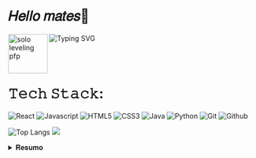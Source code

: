 # 𝐻𝑒𝑙𝑙𝑜 𝑚𝑎𝑡𝑒𝑠👋 
![Typing SVG](https://readme-typing-svg.demolab.com?lines=𝗢𝗹á,+𝙢𝙚+𝙘𝙝𝙖𝙢𝙤+𝘽𝙧𝙚𝙣𝙤+𝙋𝙚𝙧𝙚𝙞𝙧𝙖👾;𝙎𝙤𝙪+𝙙𝙚𝙨𝙚𝙣𝙫𝙤𝙡𝙫𝙚𝙙𝙤𝙧+𝙁𝙧𝙤𝙣𝙩-𝙚𝙣𝙙</>⚛;𝙴+𝚊𝚙𝚊𝚒𝚡𝚘𝚗𝚊𝚍𝚘+𝚙𝚘𝚛+𝚝𝚎𝚌𝚗𝚘𝚕𝚘𝚐𝚒𝚊👩🏻‍💻) 
<img src="https://github.com/user-attachments/assets/b074040a-a2d9-484f-bb5e-a3ccc541f166" alt="solo leveling pfp" align=left width="80"/>

</br>
</br>

<!--## 𝚁𝚎𝚍𝚎𝚜 𝚂𝚘𝚌𝚒𝚊𝚒𝚜:
[![Instagram](https://img.shields.io/badge/Instagram-%23E4405F.svg)](https://www.instagram.com/brenofpereira/) 
[![LinkedIn](https://img.shields.io/badge/LinkedIn-%230077B5.svg)](https://www.linkedin.com/in/brenofpereira/)
-->
# 𝚃𝚎𝚌𝚑 𝚂𝚝𝚊𝚌𝚔:
![React](https://img.shields.io/badge/react-FFFFFF?style=for-the-badge&logo=react&logoColor=black) 
![Javascript](https://img.shields.io/badge/javascript-FFD700?style=for-the-badge&logo=javascript&logoColor=black) 
![HTML5](https://img.shields.io/badge/html5-B03D0C.svg?style=for-the-badge&logo=html5&logoColor=white)
![CSS3](https://img.shields.io/badge/css3-115B92.svg?style=for-the-badge&logo=css3&logoColor=white)
![Java](https://img.shields.io/badge/java-8E1E1F.svg?style=for-the-badge&logo=openjdk&logoColor=white) 
![Python](https://img.shields.io/badge/python-3670A0?style=for-the-badge&logo=python&logoColor=white)
![Git](https://img.shields.io/badge/git-F05539?style=for-the-badge&logo=git&logoColor=white)
![Github](https://img.shields.io/badge/github-22262A?style=for-the-badge&logo=github&logoColor=white)

![Top Langs](https://github-readme-stats.vercel.app/api/top-langs/?username=brenofpereira&layout=compact&theme=dark)
![](https://quotes-github-readme.vercel.app/api?type=horizontal&theme=dark)

<details>
  <summary>𝐑𝐞𝐬𝐮𝐦𝐨</summary>

# Educação

🎓 Técnico em Informática </br>
📆 Fevereiro/2019 - Janeiro/2023 </br>
📍 <a href="https://portal.ifrn.edu.br/">IFRN</a> - São Gonçalo do Amarante/RN
__________________________________________

⌛ Ciências e Tecnologia </br>
📆 Março/2025 - Previsão (2027.2) </br>
📍 <a href="https://www.ufrn.br/">UFRN</a>  - Natal/RN










<!--
**brenofpereira/brenofpereira** is a ✨ _special_ ✨ repository because its `README.md` (this file) appears on your GitHub profile.

Here are some ideas to get you started:

- 🔭 I’m currently working on ...
- 🌱 I’m currently learning ...
- 👯 I’m looking to collaborate on ...
- 🤔 I’m looking for help with ...
- 💬 Ask me about ...
- 📫 How to reach me: ...
- 😄 Pronouns: ...
- ⚡ Fun fact: ...
-->
